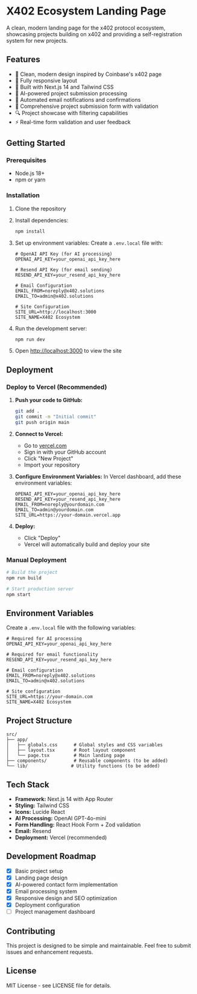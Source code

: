# X402 Ecosystem Landing Page

A clean, modern landing page for the x402 protocol ecosystem, showcasing projects building on x402 and providing a self-registration system for new projects.

## Features

- 🎨 Clean, modern design inspired by Coinbase's x402 page
- 📱 Fully responsive layout
- 🚀 Built with Next.js 14 and Tailwind CSS
- 🤖 AI-powered project submission processing
- 📧 Automated email notifications and confirmations
- 📝 Comprehensive project submission form with validation
- 🔍 Project showcase with filtering capabilities
- ⚡ Real-time form validation and user feedback

## Getting Started

### Prerequisites

- Node.js 18+ 
- npm or yarn

### Installation

1. Clone the repository
2. Install dependencies:
   ```bash
   npm install
   ```

3. Set up environment variables:
   Create a `.env.local` file with:
   ```
   # OpenAI API Key (for AI processing)
   OPENAI_API_KEY=your_openai_api_key_here
   
   # Resend API Key (for email sending)
   RESEND_API_KEY=your_resend_api_key_here
   
   # Email Configuration
   EMAIL_FROM=noreply@x402.solutions
   EMAIL_TO=admin@x402.solutions
   
   # Site Configuration
   SITE_URL=http://localhost:3000
   SITE_NAME=X402 Ecosystem
   ```

4. Run the development server:
   ```bash
   npm run dev
   ```

5. Open [http://localhost:3000](http://localhost:3000) to view the site

## Deployment

### Deploy to Vercel (Recommended)

1. **Push your code to GitHub:**
   ```bash
   git add .
   git commit -m "Initial commit"
   git push origin main
   ```

2. **Connect to Vercel:**
   - Go to [vercel.com](https://vercel.com)
   - Sign in with your GitHub account
   - Click "New Project"
   - Import your repository

3. **Configure Environment Variables:**
   In Vercel dashboard, add these environment variables:
   ```
   OPENAI_API_KEY=your_openai_api_key_here
   RESEND_API_KEY=your_resend_api_key_here
   EMAIL_FROM=noreply@yourdomain.com
   EMAIL_TO=admin@yourdomain.com
   SITE_URL=https://your-domain.vercel.app
   ```

4. **Deploy:**
   - Click "Deploy"
   - Vercel will automatically build and deploy your site

### Manual Deployment

```bash
# Build the project
npm run build

# Start production server
npm start
```

## Environment Variables

Create a `.env.local` file with the following variables:

```env
# Required for AI processing
OPENAI_API_KEY=your_openai_api_key_here

# Required for email functionality
RESEND_API_KEY=your_resend_api_key_here

# Email configuration
EMAIL_FROM=noreply@x402.solutions
EMAIL_TO=admin@x402.solutions

# Site configuration
SITE_URL=https://your-domain.com
SITE_NAME=X402 Ecosystem
```

## Project Structure

```
src/
├── app/
│   ├── globals.css      # Global styles and CSS variables
│   ├── layout.tsx       # Root layout component
│   └── page.tsx         # Main landing page
├── components/          # Reusable components (to be added)
└── lib/                # Utility functions (to be added)
```

## Tech Stack

- **Framework:** Next.js 14 with App Router
- **Styling:** Tailwind CSS
- **Icons:** Lucide React
- **AI Processing:** OpenAI GPT-4o-mini
- **Form Handling:** React Hook Form + Zod validation
- **Email:** Resend
- **Deployment:** Vercel (recommended)

## Development Roadmap

- [x] Basic project setup
- [x] Landing page design
- [x] AI-powered contact form implementation
- [x] Email processing system
- [x] Responsive design and SEO optimization
- [x] Deployment configuration
- [ ] Project management dashboard

## Contributing

This project is designed to be simple and maintainable. Feel free to submit issues and enhancement requests.

## License

MIT License - see LICENSE file for details.
